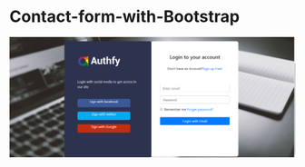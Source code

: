 # Contact-form-with-Bootstrap
<img src="https://github.com/SaminYeaser/Contact-form-with-Bootstrap/blob/master/Capture.PNG">
